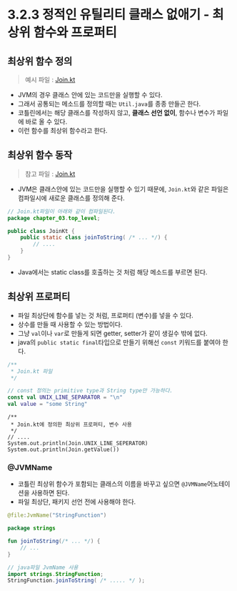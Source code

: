 # 3.2.3 정적인 유틸리티 클래스 없애기 - 최상위 함수와 프로퍼티

## 최상위 함수 정의

> 예시 파일 : [Join.kt](Join.kt)

- JVM의 경우 클래스 안에 있는 코드만을 실행할 수 있다.
- 그래서 공통되는 메소드를 정의할 때는 `Util.java`를 종종 만들곤 한다.
- 코틀린에서는 해당 클래스를 작성하지 않고, **클래스 선언 없이**, 함수나 변수가 파일에 바로 올 수 있다.
- 이런 함수를 최상위 함수라고 한다.

## 최상위 함수 동작

> 참고 파일 : [Join.kt](Join.kt)

- JVM은 클래스안에 있는 코드만을 실행할 수 있기 때문에, `Join.kt`와 같은 파일은 컴파일시에 새로운 클래스를 정의해 준다.

```java
// Join.kt파일이 아래와 같이 컴파일된다.
package chapter_03.top_level;

public class JoinKt {
    public static class joinToString( /* ... */) {
        // ....
    }
}
```

- Java에서는 static class를 호출하는 것 처럼 해당 메소드를 부르면 된다.

## 최상위 프로퍼티

- 파일 최상단에 함수를 넣는 것 처럼, 프로퍼티 (변수)를 넣을 수 있다.
- 상수를 만들 때 사용할 수 있는 방법이다.
- 그냥 `val`이나 `var`로 만들게 되면 getter, setter가 같이 생길수 밖에 없다.
- java의 `public static final`타입으로 만들기 위해선 `const` 키워드를 붙여야 한다.

```kotlin
/**
 * Join.kt 파일
 */

// const 정의는 primitive type과 String type만 가능하다.
const val UNIX_LINE_SEPARATOR = "\n"
val value = "some String"
```

```text
/**
 * Join.kt에 정의한 최상위 프로퍼티, 변수 사용
 */
// ....
System.out.println(Join.UNIX_LINE_SEPERATOR)
System.out.println(Join.getValue())
```

### @JVMName

- 코틀린 최상위 함수가 포함되는 클래스의 이름을 바꾸고 싶으면 `@JVMName`어노테이션을 사용하면 된다.
- 파일 최상단, 패키지 선언 전에 사용해야 한다.

```kotlin
@file:JvmName("StringFunction")

package strings

fun joinToString(/* ... */) {
    // ...
}
```

```java
// java파일 JvmName 사용
import strings.StringFunction;
StringFunction.joinToString( /* ..... */ );
```